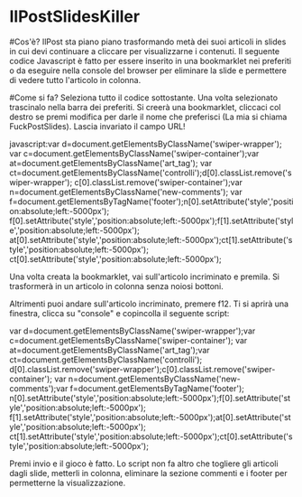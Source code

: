 # IlPostSlidesKiller
#Cos'è?
IlPost sta piano piano trasformando metà dei suoi articoli in slides in cui devi continuare a cliccare per visualizzarne i contenuti.
Il seguente codice Javascript è fatto per essere inserito in una bookmarklet nei preferiti o da eseguire nella console del browser per
eliminare la slide e permettere di vedere tutto l'articolo in colonna.

#Come si fa?
Seleziona tutto il codice sottostante. Una volta selezionato trascinalo nella barra dei preferiti. Si creerà una bookmarklet, cliccaci col destro se premi modifica per darle il nome che preferisci (La mia si chiama FuckPostSlides). 
Lascia invariato il campo URL!

javascript:var d=document.getElementsByClassName('swiper-wrapper');
var c=document.getElementsByClassName('swiper-container');var at=document.getElementsByClassName('art_tag');
var ct=document.getElementsByClassName('controlli');d[0].classList.remove('swiper-wrapper');
c[0].classList.remove('swiper-container');var n=document.getElementsByClassName('new-comments');
var f=document.getElementsByTagName('footer');n[0].setAttribute('style','position:absolute;left:-5000px');
f[0].setAttribute('style','position:absolute;left:-5000px');f[1].setAttribute('style','position:absolute;left:-5000px');
at[0].setAttribute('style','position:absolute;left:-5000px');ct[1].setAttribute('style','position:absolute;left:-5000px');
ct[0].setAttribute('style','position:absolute;left:-5000px');

Una volta creata la bookmarklet, vai sull'articolo incriminato e premila. Si trasformerà in un articolo in colonna senza noiosi bottoni.

Altrimenti puoi andare sull'articolo incriminato, premere f12. Ti si aprirà una finestra, clicca su "console" e copincolla il seguente script:

var d=document.getElementsByClassName('swiper-wrapper');var c=document.getElementsByClassName('swiper-container');
var at=document.getElementsByClassName('art_tag');var ct=document.getElementsByClassName('controlli');
d[0].classList.remove('swiper-wrapper');c[0].classList.remove('swiper-container');
var n=document.getElementsByClassName('new-comments');var f=document.getElementsByTagName('footer');
n[0].setAttribute('style','position:absolute;left:-5000px');f[0].setAttribute('style','position:absolute;left:-5000px');
f[1].setAttribute('style','position:absolute;left:-5000px');at[0].setAttribute('style','position:absolute;left:-5000px');
ct[1].setAttribute('style','position:absolute;left:-5000px');ct[0].setAttribute('style','position:absolute;left:-5000px');

Premi invio e il gioco è fatto.
Lo script non fa altro che togliere gli articoli dagli slide, metterli in colonna, eliminare la sezione commenti e i footer per permetterne la visualizzazione.
